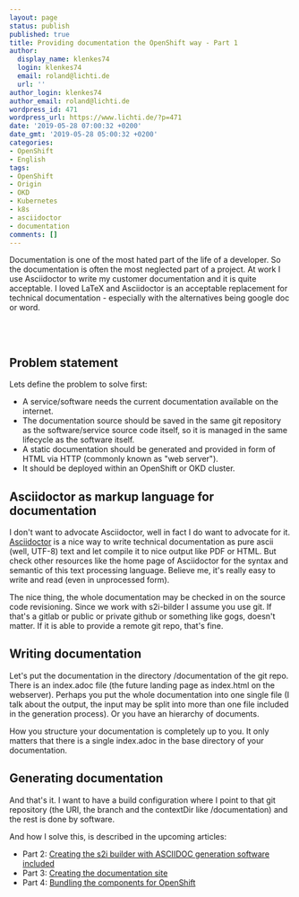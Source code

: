 ```yaml
---
layout: page
status: publish
published: true
title: Providing documentation the OpenShift way - Part 1
author:
  display_name: klenkes74
  login: klenkes74
  email: roland@lichti.de
  url: ''
author_login: klenkes74
author_email: roland@lichti.de
wordpress_id: 471
wordpress_url: https://www.lichti.de/?p=471
date: '2019-05-28 07:00:32 +0200'
date_gmt: '2019-05-28 05:00:32 +0200'
categories:
- OpenShift
- English
tags:
- OpenShift
- Origin
- OKD
- Kubernetes
- k8s
- asciidoctor
- documentation
comments: []
---
```

<p><!-- wp:paragraph --></p>
<p>Documentation is one of the most hated part of the life of a developer. So the documentation is often the most neglected part of a project. At work I use Asciidoctor to write my customer documentation and it is quite acceptable. I loved LaTeX and Asciidoctor is an acceptable replacement for technical documentation - especially with the alternatives being google doc or word.</p>
<p><!-- /wp:paragraph --></p>
<p><!-- wp:more --><br />
<!--more--><br />
<!-- /wp:more --></p>
<p><!-- wp:heading --></p>
<h2>Problem statement</h2>
<p><!-- /wp:heading --></p>
<p><!-- wp:paragraph --></p>
<p>Lets define the problem to solve first:</p>
<p><!-- /wp:paragraph --></p>
<p><!-- wp:list --></p>
<ul>
<li>A service/software needs the current documentation available on the internet.</li>
<li>The documentation source should be saved in the same git repository as the software/service source code itself, so it is managed in the same lifecycle as the software itself.</li>
<li>A static documentation should be generated and provided in form of HTML via HTTP (commonly known as "web server").</li>
<li>It should be deployed within an OpenShift or OKD cluster.</li>
</ul>
<p><!-- /wp:list --></p>
<p><!-- wp:heading --></p>
<h2>Asciidoctor as markup language for documentation</h2>
<p><!-- /wp:heading --></p>
<p><!-- wp:paragraph --></p>
<p>I don't want to advocate Asciidoctor, well in fact I do want to advocate for it. <a href="https://asciidoctor.org/">Asciidoctor</a> is a nice way to write technical documentation as pure ascii (well, UTF-8) text and let compile it to nice output like PDF or HTML. But check other resources like the home page of Asciidoctor for the syntax and semantic of this text processing language. Believe me, it's really easy to write and read (even in unprocessed form).</p>
<p><!-- /wp:paragraph --></p>
<p><!-- wp:paragraph --></p>
<p>The nice thing, the whole documentation may be checked in on the source code revisioning. Since we work with s2i-bilder I assume you use git. If that's a gitlab or public or private github or something like gogs, doesn't matter. If it is able to provide a remote git repo, that's fine.</p>
<p><!-- /wp:paragraph --></p>
<p><!-- wp:heading --></p>
<h2>Writing documentation</h2>
<p><!-- /wp:heading --></p>
<p><!-- wp:paragraph --></p>
<p>Let's put the documentation in the directory /documentation of the git repo. There is an index.adoc file (the future landing page as index.html on the webserver). Perhaps you put the whole documentation into one single file (I talk about the output, the input may be split into more than one file included in the generation process). Or you have an hierarchy of documents.</p>
<p><!-- /wp:paragraph --></p>
<p><!-- wp:paragraph --></p>
<p>How you structure your documentation is completely up to you. It only matters that there is a single index.adoc in the base directory of your documentation.</p>
<p><!-- /wp:paragraph --></p>
<p><!-- wp:heading --></p>
<h2>Generating documentation</h2>
<p><!-- /wp:heading --></p>
<p><!-- wp:paragraph --></p>
<p>And that's it. I want to have a build configuration where I point to that git repository (the URI, the branch and the contextDir like /documentation) and the rest is done by software.</p>
<p><!-- /wp:paragraph --></p>
<p><!-- wp:paragraph --></p>
<p>And how I solve this, is described in the upcoming articles:</p>
<p><!-- /wp:paragraph --></p>
<p><!-- wp:list --></p>
<ul>
<li>Part 2: <a href="https://www.lichti.de/2019/05/28/creating-the-s2i-builder-with-asciidoc-generation-software-included/">Creating the s2i builder with ASCIIDOC generation software included</a></li>
<li>Part 3: <a href="https://www.lichti.de/2019/05/29/creating-the-documentation-site/">Creating the documentation site</a></li>
<li>Part 4: <a href="https://www.lichti.de/2019/05/31/bundling-the-components-for-openshift/">Bundling the components for OpenShift</a></li>
</ul>
<p><!-- /wp:list --></p>
